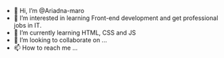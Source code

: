 - 👋 Hi, I’m @Ariadna-maro
- 👀 I’m interested in learning Front-end development and get professional jobs in IT.
- 🌱 I’m currently learning HTML, CSS and JS
- 💞️ I’m looking to collaborate on ...
- 📫 How to reach me ...

<!---
Ariadna-maro/Ariadna-maro is a ✨ special ✨ repository because its `README.md` (this file) appears on your GitHub profile.
You can click the Preview link to take a look at your changes.
--->
